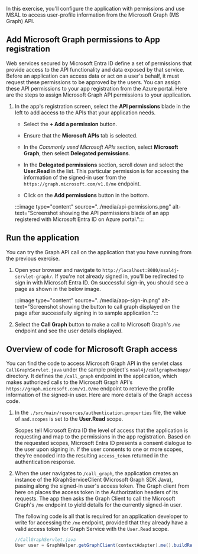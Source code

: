 In this exercise, you'll configure the application with permissions and use MSAL to access user-profile information from the Microsoft Graph (MS Graph) API.

## Add Microsoft Graph permissions to App registration

Web services secured by Microsoft Entra ID define a set of permissions that provide access to the API functionality and data exposed by that service. Before an application can access data or act on a user's behalf, it must request these permissions to be approved by the users. You can assign these API permissions to your app registration from the Azure portal. Here are the steps to assign Microsoft Graph API permissions to your application.

1. In the app's registration screen, select the **API permissions** blade in the left to add access to the APIs that your application needs.
   - Select the **+ Add a permission** button.

   - Ensure that the **Microsoft APIs** tab is selected.

   - In the *Commonly used Microsoft APIs* section, select **Microsoft Graph**, then select **Delegated permissions**.

   - In the **Delegated permissions** section, scroll down and select the **User.Read** in the list.  This particular permission is for accessing the information of the signed-in user from the `https://graph.microsoft.com/v1.0/me` endpoint.

   - Click on the **Add permissions** button in the bottom.

   :::image type="content" source="../media/api-permissions.png" alt-text="Screenshot showing the API permissions blade of an app registered with Microsoft Entra ID on Azure portal.":::

## Run the application

You can try the Graph API call on the application that you have running from the previous exercise.

1. Open your browser and navigate to `http://localhost:8080/msal4j-servlet-graph/`. If you're not already signed in, you'll be redirected to sign in with Microsoft Entra ID. On successful sign-in, you should see a page as shown in the below image.

    :::image type="content" source="../media/app-sign-in.png" alt-text="Screenshot showing the button to call graph displayed on the page after successfully signing in to sample application.":::

2. Select the **Call Graph** button to make a call to Microsoft Graph's `/me` endpoint and see the user details displayed.

## Overview of code for Microsoft Graph access

You can find the code to access Microsoft Graph API in the servlet class `CallGraphServlet.java` under the sample project's `msal4j/callgraphwebapp/` directory. It defines the `/call_graph` endpoint in the application, which makes authorized calls to the Microsoft Graph API's `https://graph.microsoft.com/v1.0/me` endpoint to retrieve the profile information of the signed-in user. Here are more details of the Graph access code.

1. In the `./src/main/resources/authentication.properties` file, the value of `aad.scopes` is set to the **User.Read** scope.

    Scopes tell Microsoft Entra ID the level of access that the application is requesting and map to the permissions in the app registration. Based on the requested scopes, Microsoft Entra ID presents a consent dialogue to the user upon signing in. If the user consents to one or more scopes, they're encoded into the resulting `access_token` returned in the authentication response.

2. When the user navigates to `/call_graph`, the application creates an instance of the IGraphServiceClient (Microsoft Graph SDK Java), passing along the signed-in user's access token. The Graph client from here on places the access token in the Authorization headers of its requests. The app then asks the Graph Client to call the Microsoft Graph's `/me` endpoint to yield details for the currently signed-in user.

    The following code is all that is required for an application developer to write for accessing the `/me` endpoint, provided that they already have a valid access token for Graph Service with the `User.Read` scope.

    ```Java
    //CallGraphServlet.java
    User user = GraphHelper.getGraphClient(contextAdapter).me().buildRequest().get();
    ```

